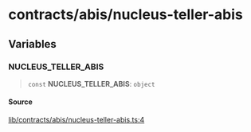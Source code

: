 # contracts/abis/nucleus-teller-abis

## Variables

### NUCLEUS\_TELLER\_ABIS

> `const` **NUCLEUS\_TELLER\_ABIS**: `object`

#### Source

[lib/contracts/abis/nucleus-teller-abis.ts:4](https://github.com/PufferFinance/puffer-sdk/blob/19acedcc3e7bfa8f4a1b86d9a874d641a82e9978/lib/contracts/abis/nucleus-teller-abis.ts#L4)
